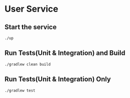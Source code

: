 # User Service

## Start the service

	./up
    
## Run Tests(Unit & Integration) and Build

	./gradlew clean build
    
## Run Tests(Unit & Integration) Only

	./gradlew test
